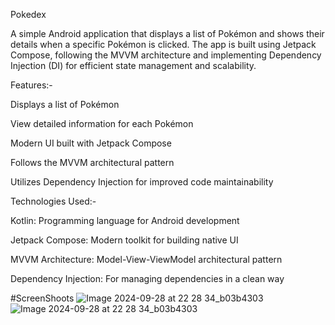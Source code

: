 Pokedex 

A simple Android application that displays a list of Pokémon and shows their details when a specific Pokémon is clicked. The app is built using Jetpack Compose, following the MVVM architecture and implementing Dependency Injection (DI) for efficient state management and scalability.

Features:-

Displays a list of Pokémon

View detailed information for each Pokémon

Modern UI built with Jetpack Compose

Follows the MVVM architectural pattern

Utilizes Dependency Injection for improved code maintainability

Technologies Used:-

Kotlin: Programming language for Android development

Jetpack Compose: Modern toolkit for building native UI

MVVM Architecture: Model-View-ViewModel architectural pattern

Dependency Injection: For managing dependencies in a clean way

#ScreenShoots
![Image 2024-09-28 at 22 28 34_b03b4303](https://github.com/user-attachments/assets/83c3c6b1-3ff2-4a1d-9ed8-91e9adf83c2e)
![Image 2024-09-28 at 22 28 34_b03b4303](https://github.com/user-attachments/assets/694972ae-5404-40b1-9f12-22069680d7d0)

